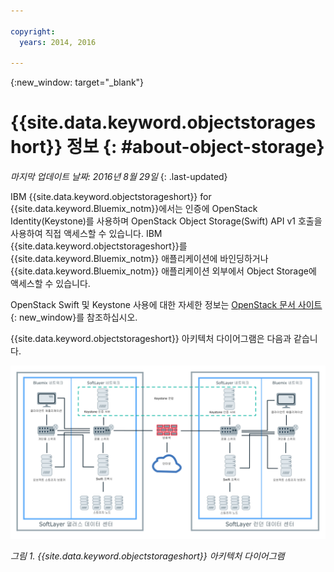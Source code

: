 ```yaml
---

copyright:
  years: 2014, 2016

---
```


{:new_window: target="_blank"}

# {{site.data.keyword.objectstorageshort}} 정보  {: #about-object-storage} 

*마지막 업데이트 날짜: 2016년 8월 29일*
{: .last-updated}


IBM {{site.data.keyword.objectstorageshort}} for {{site.data.keyword.Bluemix_notm}}에서는 인증에 OpenStack Identity(Keystone)를 사용하며 OpenStack Object Storage(Swift) API v1 호출을 사용하여 직접 액세스할 수 있습니다. IBM {{site.data.keyword.objectstorageshort}}를 {{site.data.keyword.Bluemix_notm}} 애플리케이션에 바인딩하거나 {{site.data.keyword.Bluemix_notm}} 애플리케이션 외부에서 Object Storage에 액세스할 수 있습니다.  

OpenStack Swift 및 Keystone 사용에 대한 자세한 정보는 [OpenStack 문서 사이트](http://docs.openstack.org){: new_window}를 참조하십시오. 

{{site.data.keyword.objectstorageshort}} 아키텍처 다이어그램은 다음과 같습니다.

![{{site.data.keyword.objectstorageshort architecture diagram }}](images/ObjectStorageArchitectureDiagram.png)

*그림 1. {{site.data.keyword.objectstorageshort}} 아키텍처 다이어그램*

